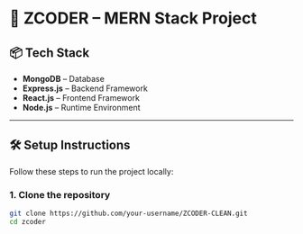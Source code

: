 # 🚀 ZCODER – MERN Stack Project

## 📦 Tech Stack

- **MongoDB** – Database
- **Express.js** – Backend Framework
- **React.js** – Frontend Framework
- **Node.js** – Runtime Environment

---

## 🛠️ Setup Instructions

Follow these steps to run the project locally:

### 1. Clone the repository

```bash
git clone https://github.com/your-username/ZCODER-CLEAN.git
cd zcoder
